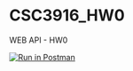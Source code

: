 # CSC3916_HW0
WEB API - HW0

[![Run in Postman](https://run.pstmn.io/button.svg)](https://app.getpostman.com/run-collection/19f9546d7cc2bc6fd881#?env%5Bhw0%5D=W3sidmFsdWUiOiJUdXJpbmciLCJrZXkiOiJib29rX3RpdGxlIiwiZW5hYmxlZCI6dHJ1ZX0seyJ2YWx1ZSI6IkM5V1FibTRvdkZvQyIsImtleSI6ImlkIiwiZW5hYmxlZCI6dHJ1ZX1d)
